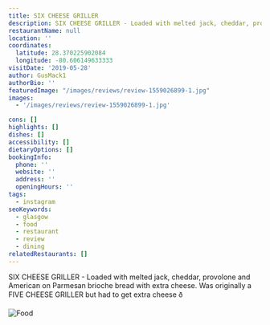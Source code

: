 ```yaml
---
title: SIX CHEESE GRILLER
description: SIX CHEESE GRILLER - Loaded with melted jack, cheddar, provolone and American on Parmesan brioche bread with extra cheese. Was originally a FIVE CHEESE GRILLER but had to get extra
restaurantName: null
location: ''
coordinates:
  latitude: 28.370225902084
  longitude: -80.606149633333
visitDate: '2019-05-28'
author: GusMack1
authorBio: ''
featuredImage: "/images/reviews/review-1559026899-1.jpg"
images:
  - '/images/reviews/review-1559026899-1.jpg'

cons: []
highlights: []
dishes: []
accessibility: []
dietaryOptions: []
bookingInfo:
  phone: ''
  website: ''
  address: ''
  openingHours: ''
tags:
  - instagram
seoKeywords:
  - glasgow
  - food
  - restaurant
  - review
  - dining
relatedRestaurants: []
---
```


SIX CHEESE GRILLER - Loaded with melted jack, cheddar, provolone and American on Parmesan brioche bread with extra cheese. Was originally a FIVE CHEESE GRILLER but had to get extra cheese ð

![Food](/images/reviews/review-1559026899-1.jpg)
